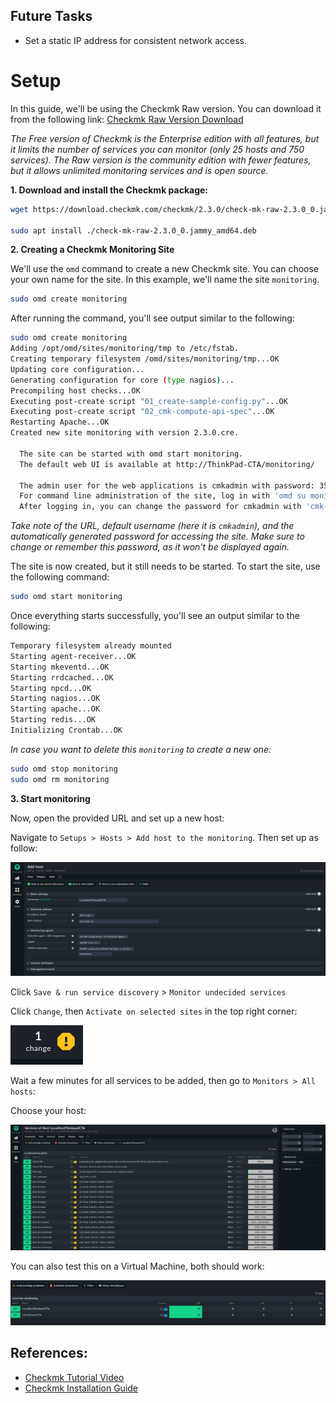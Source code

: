 ## Future Tasks
- Set a static IP address for consistent network access.

# Setup 

In this guide, we'll be using the Checkmk Raw version. You can download it from the following link: [Checkmk Raw Version Download](https://checkmk.com/download?method=cmk&edition=cre&version=2.3.0&platform=ubuntu&os=jammy&type=cmk&google_analytics_user_id=)

*The Free version of Checkmk is the Enterprise edition with all features, but it limits the number of services you can monitor (only 25 hosts and 750 services). The Raw version is the community edition with fewer features, but it allows unlimited monitoring services and is open source.*


**1. Download  and install the Checkmk package:**

```bash
wget https://download.checkmk.com/checkmk/2.3.0/check-mk-raw-2.3.0_0.jammy_amd64.deb

sudo apt install ./check-mk-raw-2.3.0_0.jammy_amd64.deb
```

**2. Creating a Checkmk Monitoring Site**

We'll use the `omd` command to create a new Checkmk site. You can choose your own name for the site. In this example, we'll name the site `monitoring`.

```bash
sudo omd create monitoring
```

After running the command, you'll see output similar to the following:

```bash
sudo omd create monitoring                    
Adding /opt/omd/sites/monitoring/tmp to /etc/fstab.
Creating temporary filesystem /omd/sites/monitoring/tmp...OK
Updating core configuration...
Generating configuration for core (type nagios)...
Precompiling host checks...OK
Executing post-create script "01_create-sample-config.py"...OK
Executing post-create script "02_cmk-compute-api-spec"...OK
Restarting Apache...OK
Created new site monitoring with version 2.3.0.cre.

  The site can be started with omd start monitoring.
  The default web UI is available at http://ThinkPad-CTA/monitoring/

  The admin user for the web applications is cmkadmin with password: 35u******
  For command line administration of the site, log in with 'omd su monitoring'.
  After logging in, you can change the password for cmkadmin with 'cmk-passwd cmkadmin'.
```

*Take note of the URL, default username (here it is `cmkadmin`), and the automatically generated password for accessing the site. Make sure to change or remember this password, as it won't be displayed again.*

The site is now created, but it still needs to be started. To start the site, use the following command:

```bash
sudo omd start monitoring
```

Once everything starts successfully, you'll see an output similar to the following:

```bash
Temporary filesystem already mounted
Starting agent-receiver...OK
Starting mkeventd...OK
Starting rrdcached...OK
Starting npcd...OK
Starting nagios...OK
Starting apache...OK
Starting redis...OK
Initializing Crontab...OK
```

*In case you want to delete this ```monitoring``` to create a new one:*
```bash
sudo omd stop monitoring
sudo omd rm monitoring
```

**3. Start monitoring**

Now, open the provided URL and set up a new host:

Navigate to `Setups > Hosts > Add host to the monitoring`. Then set up as follow:

![Checkmk Configuration](../Image/ConfigCheckmk.png)

Click `Save & run service discovery` > `Monitor undecided services`

Click `Change`, then `Activate on selected sites` in the top right corner:

![Accept Changes](../Image/AccpectChangeCheckmk.png)

Wait a few minutes for all services to be added, then go to `Monitors > All hosts`:

Choose your host:

![Local Host Example](../Image/LocalHostCheckmkExample.png)

You can also test this on a Virtual Machine, both should work:

![Local and Virtual Checkmk](../Image/LocalAndVirtualCheckmkWork.png)


## References:
- [Checkmk Tutorial Video](https://youtu.be/mBHQPjGzfPI?si=YOFDefslRXaqjQlI)
- [Checkmk Installation Guide](https://www.youtube.com/watch?v=7jDMSgfkbf8)
```